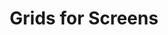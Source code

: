 ---
layout: home
title: "Grids for Screens"
content: |
  How does one create a grid when the dimensions and orientation of screens is so variable?

  Managing column width for screens. 

  Most of the concepts from grids for print apply to grids for the screen. We need to consider all the variability on various screens. 

  Set readable line-length on any device.
---